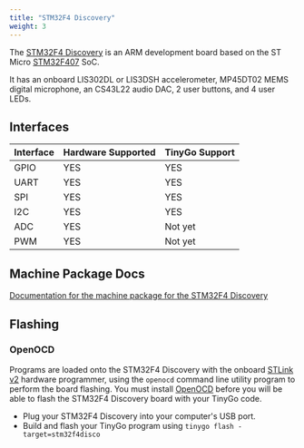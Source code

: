 ```yaml
---
title: "STM32F4 Discovery"
weight: 3
---
```


The [STM32F4 Discovery](https://www.st.com/en/evaluation-tools/stm32f4discovery.html) is an ARM development board based on the ST Micro [STM32F407](https://www.st.com/resource/en/datasheet/stm32f407vg.pdf) SoC.

It has an onboard LIS302DL or LIS3DSH accelerometer, MP45DT02 MEMS digital microphone, an
CS43L22 audio DAC, 2 user buttons, and 4 user LEDs.

## Interfaces

| Interface | Hardware Supported | TinyGo Support |
| --------- | ------------- | ----- |
| GPIO      | YES | YES |
| UART      | YES | YES |
| SPI      | YES | YES |
| I2C      | YES | YES |
| ADC      | YES | Not yet |
| PWM      | YES | Not yet |

## Machine Package Docs

[Documentation for the machine package for the STM32F4 Discovery](../machine/stm32f4disco)

## Flashing

### OpenOCD

Programs are loaded onto the STM32F4 Discovery with the onboard [STLink v2](https://www.st.com/en/development-tools/st-link-v2.html) hardware programmer, using the `openocd` command line utility program to perform the board flashing. You must install [OpenOCD](http://openocd.org/) before you will be able to flash the STM32F4 Discovery board with your TinyGo code.

- Plug your STM32F4 Discovery into your computer's USB port.
- Build and flash your TinyGo program using `tinygo flash -target=stm32f4disco`
